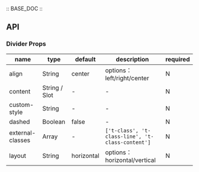 :: BASE_DOC ::

## API
### Divider Props

name | type | default | description | required
-- | -- | -- | -- | --
align | String | center | options：left/right/center | N
content | String / Slot | - | \- | N
custom-style | String | - | \- | N
dashed | Boolean | false | \- | N
external-classes | Array | - | `['t-class', 't-class-line', 't-class-content']` | N
layout | String | horizontal | options：horizontal/vertical | N
